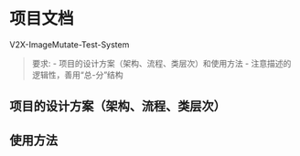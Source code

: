 # 项目文档

V2X-ImageMutate-Test-System
> 要求:
    - 项目的设计方案（架构、流程、类层次）和使用方法
    - 注意描述的逻辑性，善用“总-分”结构

## 项目的设计方案（架构、流程、类层次）

## 使用方法
